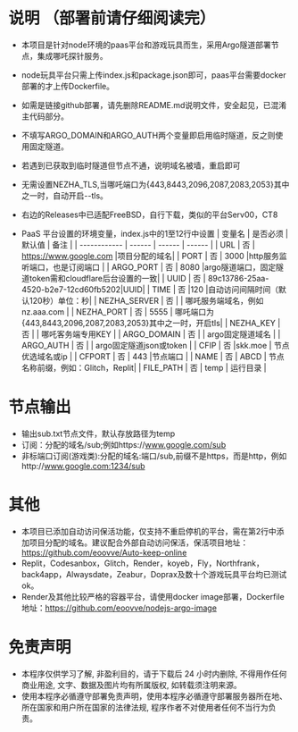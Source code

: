 # 说明 （部署前请仔细阅读完）
* 本项目是针对node环境的paas平台和游戏玩具而生，采用Argo隧道部署节点，集成哪吒探针服务。
* node玩具平台只需上传index.js和package.json即可，paas平台需要docker部署的才上传Dockerfile。
* 如需是链接github部署，请先删除README.md说明文件，安全起见，已混淆主代码部分。
* 不填写ARGO_DOMAIN和ARGO_AUTH两个变量即启用临时隧道，反之则使用固定隧道。
* 若遇到已获取到临时隧道但节点不通，说明域名被墙，重启即可
* 无需设置NEZHA_TLS,当哪吒端口为{443,8443,2096,2087,2083,2053}其中之一时，自动开启--tls。
* 右边的Releases中已适配FreeBSD，自行下载，类似的平台Serv00，CT8

* PaaS 平台设置的环境变量，index.js中的1至12行中设置
  | 变量名        | 是否必须 | 默认值 | 备注 |
  | ------------ | ------ | ------ | ------ |
  | URL          | 否 | https://www.google.com     |项目分配的域名|
  | PORT         | 否 |  3000  |http服务监听端口，也是订阅端口     |
  | ARGO_PORT    | 否 |  8080  |argo隧道端口，固定隧道token需和cloudflare后台设置的一致|
  | UUID         | 否 | 89c13786-25aa-4520-b2e7-12cd60fb5202|UUID|
  | TIME         | 否 |120     |自动访问间隔时间（默认120秒）单位：秒|
  | NEZHA_SERVER | 否 |        | 哪吒服务端域名，例如nz.aaa.com    |
  | NEZHA_PORT   | 否 |  5555  | 哪吒端口为{443,8443,2096,2087,2083,2053}其中之一时，开启tls|
  | NEZHA_KEY    | 否 |        | 哪吒客务端专用KEY                |
  | ARGO_DOMAIN  | 否 |        | argo固定隧道域名                 |
  | ARGO_AUTH    | 否 |        | argo固定隧道json或token          |
  | CFIP         | 否 |skk.moe | 节点优选域名或ip                 |
  | CFPORT       | 否 |  443   |节点端口                          |
  | NAME         | 否 |  ABCD  | 节点名称前缀，例如：Glitch，Replit|
  | FILE_PATH    | 否 |  temp  | 运行目录                         | 

# 节点输出
* 输出sub.txt节点文件，默认存放路径为temp
* 订阅：分配的域名/sub;例如https://www.google.com/sub
* 非标端口订阅(游戏类):分配的域名:端口/sub,前缀不是https，而是http，例如http://www.google.com:1234/sub

# 其他
* 本项目已添加自动访问保活功能，仅支持不重启停机的平台，需在第2行中添加项目分配的域名。建议配合外部自动访问保活，保活项目地址：https://github.com/eoovve/Auto-keep-online
* Replit，Codesanbox，Glitch，Render，koyeb，Fly，Northfrank，back4app，Alwaysdate，Zeabur，Doprax及数十个游戏玩具平台均已测试ok。
* Render及其他比较严格的容器平台，请使用docker image部署，Dockerfile地址：https://github.com/eoovve/nodejs-argo-image
  
# 免责声明
* 本程序仅供学习了解, 非盈利目的，请于下载后 24 小时内删除, 不得用作任何商业用途, 文字、数据及图片均有所属版权, 如转载须注明来源。
* 使用本程序必循遵守部署免责声明，使用本程序必循遵守部署服务器所在地、所在国家和用户所在国家的法律法规, 程序作者不对使用者任何不当行为负责。
